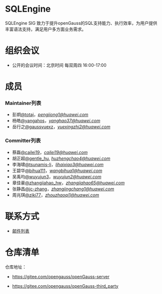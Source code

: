 # SQLEngine

SQLEngine SIG 致力于提升openGauss的SQL支持能力、执行效率，为用户提供丰富语法支持，满足用户多方面业务需求。

# 组织会议

- 公开的会议时间：北京时间 每双周四 16:00-17:00

# 成员

### Maintainer列表

- 彭炯[@totaj](https://gitee.com/totaj)，*pengjiong1@huawei.com*
- 杨皓[@yangahos](https://gitee.com/yanghaos)，*yanghao37@huawei.com*
- 岳行之[@gaussyuexz](https://gitee.com/gaussyuexz)，*yuexingzhi2@huawei.com*

### Committer列表

- 蔡磊[@cailei19](https://gitee.com/蔡磊19)，*cailei19@huawei.com*
- 胡正超[@gentle_hu](https://gitee.com/gentle_hu), *huzhengchao4@huawei.com*
- 李海啸[@tsunamis-li](https://gitee.com/tsunamis-li)，*lihaixiao3@huawei.com*
- 王碧华[@bihua111](https://gitee.com/bihua111)，*wangbihua1@huawei.com*
- 吴禹均[@wuyujun3](https://gitee.com/wuyujun3)，*wuyujun2@huawei.com*
- 章佳豪[@zhangjiahao_hw](https://gitee.com/zhangjiahao_hw)，*zhangjiahao65@huawei.com*
- 张静昌[@jc-zhang](https://gitee.com/jc-zhang)，*zhangjingchang1@huawei.com*
- 周兆琪[@ziki77](https://gitee.com/ziki77)，*zhouzhaoqi1@huawei.com*

# 联系方式

- [邮件列表](https://mailweb.opengauss.org/postorius/lists/sqlengine.opengauss.org/)

# 仓库清单

仓库地址：

- https://gitee.com/opengauss/openGauss-server

- https://gitee.com/opengauss/openGauss-third_party
